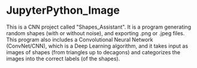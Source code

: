 # JupyterPython_Image

This is a CNN project called "Shapes_Assistant". It is a program generating random shapes (with or without noise), and exporting .png or .jpeg files. This program also includes a Convolutional Neural Network (ConvNet/CNN), which is a Deep Learning algorithm, and it takes input as images of shapes (from triangles up to decagons) and categorizes the images into the correct labels (of the shapes).
